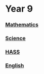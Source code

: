 <head>
  <title>Y9 Notes</title>
</head>

# Year 9
### [Mathematics]()
### [Science]()
### [HASS]()
### [English]()
